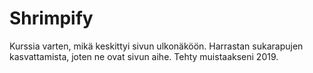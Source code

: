# Shrimpify
Kurssia varten, mikä keskittyi sivun ulkonäköön. Harrastan sukarapujen kasvattamista, joten ne ovat sivun aihe. Tehty muistaakseni 2019.
